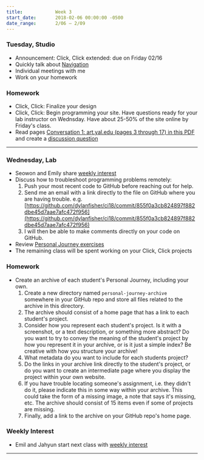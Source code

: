 ```yaml
---
title:            Week 3
start_date:       2018-02-06 00:00:00 -0500
date_range:       2/06 – 2/09
---
```


### Tuesday, Studio

- Announcement: Click, Click extended: due on Friday 02/16
- Quickly talk about [Navigation](/assets/lectures/lecture3-nav.pdf)
- Individual meetings with me
- Work on your homework


### Homework
- Click, Click: Finalize your design
- Click, Click: Begin programming your site. Have questions ready for your lab instructor on Wednsday. Have about 25-50% of the site online by Friday's class.
- Read pages [Conversation 1: art.yal.edu (pages 3 through 17) in this PDF](https://www.dropbox.com/s/p1ikztkma7mi0xf/yale-reader.pdf?dl=0) and create a [discussion question](https://docs.google.com/document/d/1GABHCwiv4MAld3vV4hCz7EbbhgaVUE99ipjCEjw6fTo/edit?usp=sharing)

---

### Wednesday, Lab

- Seowon and Emily share [weekly interest](/projects/weekly_interest)
- Discuss how to troubleshoot programming problems remotely:
  1. Push your most recent code to GitHub before reaching out for help.
  1. Send me an email with a link directly to the file on GitHub where you are having trouble. e.g. [https://github.com/dylanfisher/ci18/commit/855f0a3cb824897f882dbe45d7aae7afc472f956](https://github.com/dylanfisher/ci18/commit/855f0a3cb824897f882dbe45d7aae7afc472f956)
  1. I will then be able to make comments directly on your code on GitHub.
- Review [Personal Journey exercises](/lectures/lab/personal-journey)
- The remaining class will be spent working on your Click, Click projects

### Homework

- Create an archive of each student's Personal Journey, including your own.
  1. Create a new directory named `personal-journey-archive` somewhere in your GitHub repo and store all files related to the archive in this directory.
  1. The archive should consist of a home page that has a link to each student's project.
  1. Consider how you represent each student's project. Is it with a screenshot, or a text description, or something more abstract? Do you want to try to convey the meaning of the student's project by how you represent it in your archive, or is it just a simple index? Be creative with how you structure your archive!
  1. What metadata do you want to include for each students project?
  1. Do the links in your archive link directly to the student's project, or do you want to create an intermediate page where you display the project within your own website.
  1. If you have trouble locating someone's assignment, i.e. they didn't do it, please indicate this in some way within your archive. This could take the form of a missing image, a note that says it's missing, etc. The archive should consist of 15 items even if some of projects are missing.
  1. Finally, add a link to the archive on your GitHub repo's home page.

### Weekly Interest

- Emil and Jahyun start next class with [weekly interest](/projects/weekly_interest)

---
